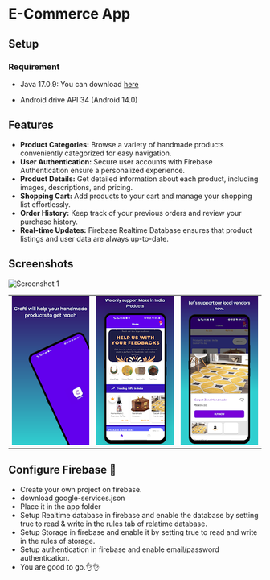 # E-Commerce App

## Setup

### Requirement

- Java 17.0.9: You can download [here](https://www.oracle.com/java/technologies/javase/jdk17-archive-downloads.html)

- Android drive API 34 (Android 14.0)

## Features

- **Product Categories:** Browse a variety of handmade products conveniently categorized for easy navigation.
- **User Authentication:** Secure user accounts with Firebase Authentication ensure a personalized experience.
- **Product Details:** Get detailed information about each product, including images, descriptions, and pricing.
- **Shopping Cart:** Add products to your cart and manage your shopping list effortlessly.
- **Order History:** Keep track of your previous orders and review your purchase history.
- **Real-time Updates:** Firebase Realtime Database ensures that product listings and user data are always up-to-date.

## Screenshots

![Screenshot 1](https://raw.githubusercontent.com/rahul7400/E-commerce-Android-App/main/images/img4.webp)

<table>

  <tr>
    <td><img src="images/img1.webp" width="200"> </td>
    <td><img src="images/img2.webp" width="200"> </td>
    <td><img src="images/img3.webp" width="200"> </td>

  </tr>
 </table>

## Configure Firebase 👀

- Create your own project on firebase.
- download google-services.json
- Place it in the app folder
- Setup Realtime database in firebase and enable the database by setting true to read & write in the rules tab of relatime database.
- Setup Storage in firebase and enable it by setting true to read and write in the rules of storage.
- Setup authentication in firebase and enable email/password authentication.
- You are good to go.👌👌
